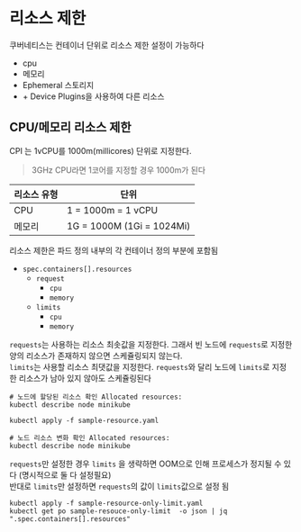 # 리소스 제한

쿠버네티스는 컨테이너 단위로 리소스 제한 설정이 가능하다
- cpu
- 메모리
- Ephemeral 스토리지
- \+ Device Plugins을 사용하여 다른 리소스

## CPU/메모리 리소스 제한

CPI 는 1vCPU를 1000m(millicores) 단위로 지정한다.
> 3GHz CPU라면 1코어를 지정할 경우 1000m가 된다

| 리소스 유형 | 단위                        |
|--------|---------------------------|
| CPU    | 1 = 1000m = 1 vCPU        |
| 메모리    | 1G = 1000M (1Gi = 1024Mi) |

리소스 제한은 파드 정의 내부의 각 컨테이너 정의 부분에 포함됨
- `spec.containers[].resources`
  - `request`
    - `cpu`
    - `memory`
  - `limits`
    - `cpu`
    - `memory`

`requests`는 사용하는 리소스 최솟값을 지정한다. 그래서 빈 노드에 `requests`로 지정한 양의 리소스가 존재하지 않으면 스케쥴링되지 않는다.  
`limits`는 사용할 리소스 최댓값을 지정한다. `requests`와 달리 노드에 `limits`로 지정한 리소스가 남아 있지 않아도 스케쥴링된다

```shell
# 노드에 할당된 리소스 확인 Allocated resources:
kubectl describe node minikube

kubectl apply -f sample-resource.yaml

# 노드 리소스 변화 확인 Allocated resources:
kubectl describe node minikube
```

`requests`만 설정한 경우 `limits` 을 생략하면 OOM으로 인해 프로세스가 정지될 수 있다 (명시적으로 둘 다 설정필요)  
반대로 `limits`만 설정하면 `requests`의 값이 `limits`값으로 설정 됨

```shell
kubectl apply -f sample-resource-only-limit.yaml
kubectl get po sample-resouce-only-limit  -o json | jq ".spec.containers[].resources"
```
